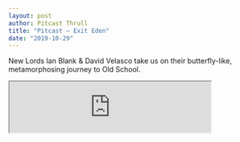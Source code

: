 ```yaml
---
layout: post
author: Pitcast Thrull
title: "Pitcast – Exit Eden"
date: "2019-10-29"
---
```


New Lords Ian Blank & David Velasco take us on their butterfly-like, metamorphosing journey to Old School.

<iframe src="https://anchor.fm/pitcast/embed/episodes/Exit-Eden-e8ckrk" height="102px" width="400px"></iframe>

